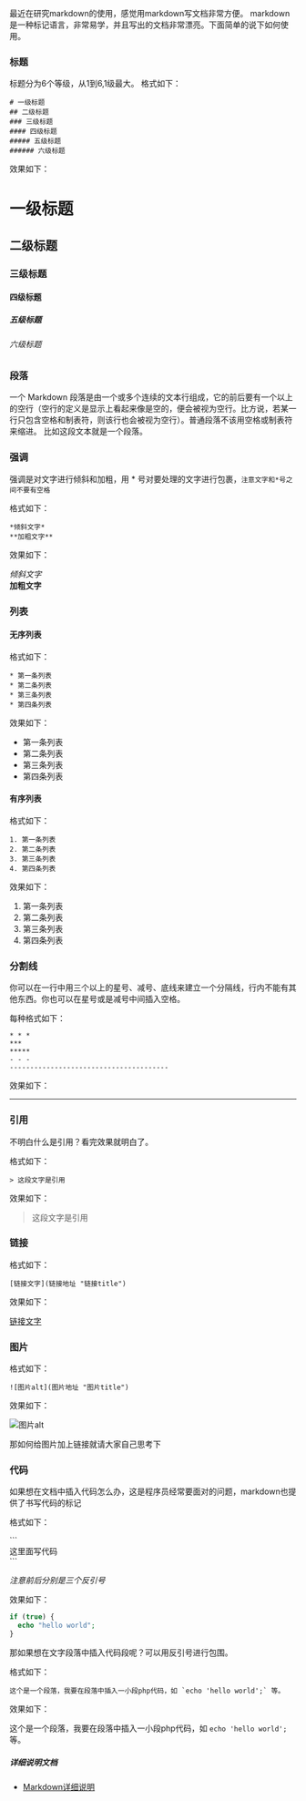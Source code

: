 最近在研究markdown的使用，感觉用markdown写文档非常方便。
markdown是一种标记语言，非常易学，并且写出的文档非常漂亮。下面简单的说下如何使用。

### 标题

标题分为6个等级，从1到6,1级最大。
格式如下：

```
# 一级标题
## 二级标题
### 三级标题
#### 四级标题
##### 五级标题
###### 六级标题
```

效果如下：
# 一级标题
## 二级标题
### 三级标题
#### 四级标题
##### 五级标题
###### 六级标题

### 段落

一个 Markdown 段落是由一个或多个连续的文本行组成，它的前后要有一个以上的空行（空行的定义是显示上看起来像是空的，便会被视为空行。比方说，若某一行只包含空格和制表符，则该行也会被视为空行）。普通段落不该用空格或制表符来缩进。
比如这段文本就是一个段落。

### 强调

强调是对文字进行倾斜和加粗，用 \* 号对要处理的文字进行包裹，`注意文字和*号之间不要有空格`

格式如下：
```
*倾斜文字*
**加粗文字**
```

效果如下：

*倾斜文字*<br/>
**加粗文字**

### 列表

#### 无序列表

格式如下：

```
* 第一条列表
* 第二条列表
* 第三条列表
* 第四条列表
```

效果如下：

* 第一条列表
* 第二条列表
* 第三条列表
* 第四条列表

#### 有序列表

格式如下：
```
1. 第一条列表
2. 第二条列表
3. 第三条列表
4. 第四条列表
```

效果如下：

1. 第一条列表
2. 第二条列表
3. 第三条列表
4. 第四条列表


### 分割线

你可以在一行中用三个以上的星号、减号、底线来建立一个分隔线，行内不能有其他东西。你也可以在星号或是减号中间插入空格。

每种格式如下：

```
* * *
***
*****
- - -
---------------------------------------
```

效果如下：

---------

### 引用 

不明白什么是引用？看完效果就明白了。

格式如下：

```
> 这段文字是引用
```

效果如下：

> 这段文字是引用

### 链接

格式如下：
```
[链接文字](链接地址 "链接title")
```

效果如下：

[链接文字](链接地址 "链接title")

### 图片

格式如下：
```
![图片alt](图片地址 "图片title")
```

效果如下：

![图片alt](https://www.google.com.hk/images/branding/googlelogo/2x/googlelogo_color_272x92dp.png "图片title")

那如何给图片加上链接就请大家自己思考下

### 代码

如果想在文档中插入代码怎么办，这是程序员经常要面对的问题，markdown也提供了书写代码的标记

格式如下：

\`\`\`<br/>
这里面写代码<br/>
\`\`\`

*注意前后分别是三个反引号*

效果如下：
```php
if (true) {
  echo "hello world";
}
```

那如果想在文字段落中插入代码段呢？可以用反引号进行包围。

格式如下：
```
这个是一个段落，我要在段落中插入一小段php代码，如 `echo 'hello world';` 等。
```

效果如下：

这个是一个段落，我要在段落中插入一小段php代码，如 `echo 'hello world';` 等。

##### 详细说明文档
* [Markdown详细说明](http://wowubuntu.com/markdown)
